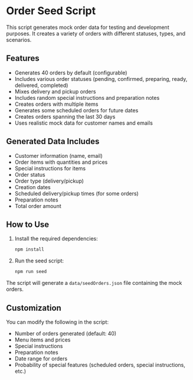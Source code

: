 # Order Seed Script

This script generates mock order data for testing and development purposes. It creates a variety of orders with different statuses, types, and scenarios.

## Features

- Generates 40 orders by default (configurable)
- Includes various order statuses (pending, confirmed, preparing, ready, delivered, completed)
- Mixes delivery and pickup orders
- Includes random special instructions and preparation notes
- Creates orders with multiple items
- Generates some scheduled orders for future dates
- Creates orders spanning the last 30 days
- Uses realistic mock data for customer names and emails

## Generated Data Includes

- Customer information (name, email)
- Order items with quantities and prices
- Special instructions for items
- Order status
- Order type (delivery/pickup)
- Creation dates
- Scheduled delivery/pickup times (for some orders)
- Preparation notes
- Total order amount

## How to Use

1. Install the required dependencies:
   ```bash
   npm install
   ```

2. Run the seed script:
   ```bash
   npm run seed
   ```

The script will generate a `data/seedOrders.json` file containing the mock orders.

## Customization

You can modify the following in the script:
- Number of orders generated (default: 40)
- Menu items and prices
- Special instructions
- Preparation notes
- Date range for orders
- Probability of special features (scheduled orders, special instructions, etc.) 